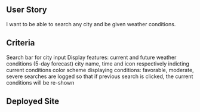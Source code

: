 ## User Story 

I want to be able to search any city and be given weather conditions. 

## Criteria 

Search bar for city input 
Display features: 
current and future weather conditions (5-day forecast)
city name, time and icon respectively indicting current conditions 
color scheme displaying conditions: favorable, moderate, severe 
searches are logged so that if previous search is clicked, the current conditions will be re-shown 


## Deployed Site 

